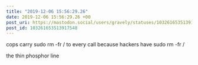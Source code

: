 ```yaml
---
title: "2019-12-06 15:56:29.26"
date: 2019-12-06 15:56:29.26 +00
post_uri: https://mastodon.social/users/gravely/statuses/103261653513917548
post_id: 103261653513917548
---
```

cops carry sudo rm -fr / to every call because hackers have sudo rm -fr /

the thin phosphor line



